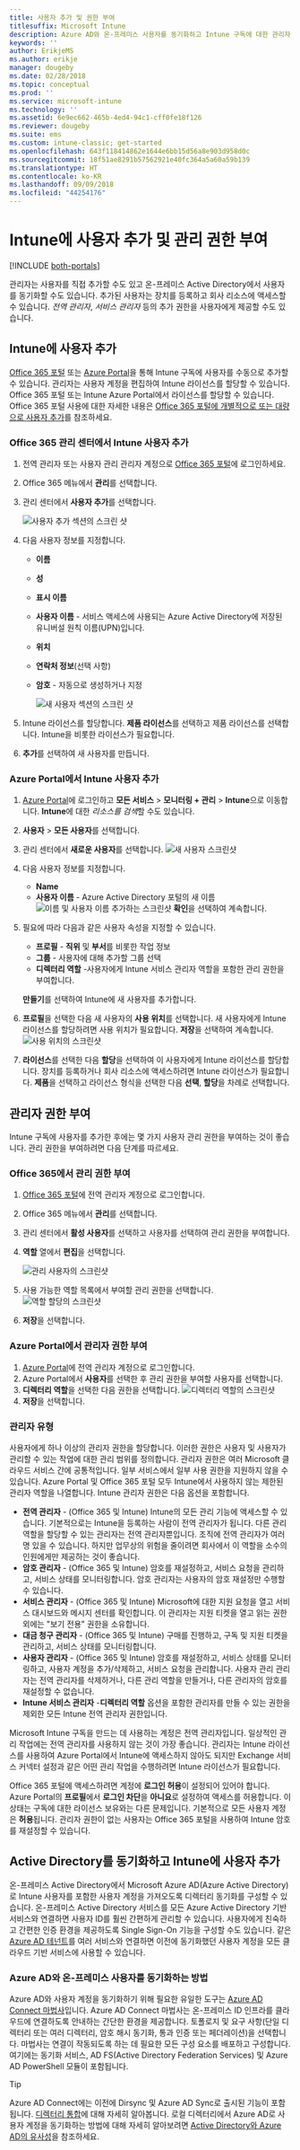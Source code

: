```yaml
---
title: 사용자 추가 및 권한 부여
titlesuffix: Microsoft Intune
description: Azure AD와 온-프레미스 사용자를 동기화하고 Intune 구독에 대한 관리자 권한을 부여합니다.
keywords: ''
author: ErikjeMS
ms.author: erikje
manager: dougeby
ms.date: 02/28/2018
ms.topic: conceptual
ms.prod: ''
ms.service: microsoft-intune
ms.technology: ''
ms.assetid: 6e9ec662-465b-4ed4-94c1-cff0fe18f126
ms.reviewer: dougeby
ms.suite: ems
ms.custom: intune-classic; get-started
ms.openlocfilehash: 643f118414862e1644e6bb15d56a8e903d958d0c
ms.sourcegitcommit: 18f51ae8291b57562921e40fc364a5a60a59b139
ms.translationtype: HT
ms.contentlocale: ko-KR
ms.lasthandoff: 09/09/2018
ms.locfileid: "44254176"
---
```

# <a name="add-users-and-grant-administrative-permission-to-intune"></a>Intune에 사용자 추가 및 관리 권한 부여

[!INCLUDE [both-portals](./includes/note-for-both-portals.md)]

관리자는 사용자를 직접 추가할 수도 있고 온-프레미스 Active Directory에서 사용자를 동기화할 수도 있습니다. 추가된 사용자는 장치를 등록하고 회사 리소스에 액세스할 수 있습니다. *전역 관리자*, *서비스 관리자* 등의 추가 권한을 사용자에게 제공할 수도 있습니다.

## <a name="add-users-to-intune"></a>Intune에 사용자 추가
[Office 365 포털](https://www.office.com/signin) 또는 [Azure Portal](https://portal.azure.com/#blade/Microsoft_Intune_DeviceSettings/ExtensionLandingBlade/overview)을 통해 Intune 구독에 사용자를 수동으로 추가할 수 있습니다. 관리자는 사용자 계정을 편집하여 Intune 라이선스를 할당할 수 있습니다. Office 365 포털 또는 Intune Azure Portal에서 라이선스를 할당할 수 있습니다. Office 365 포털 사용에 대한 자세한 내용은 [Office 365 포털에 개별적으로 또는 대량으로 사용자 추가](https://support.office.com/article/Add-users-individually-or-in-bulk-to-Office-365-Admin-Help-1970f7d6-03b5-442f-b385-5880b9c256ec)를 참조하세요.

### <a name="add-intune-users-in-the-office-365-admin-center"></a>Office 365 관리 센터에서 Intune 사용자 추가
1. 전역 관리자 또는 사용자 관리 관리자 계정으로 [Office 365 포털](https://www.office.com/signin)에 로그인하세요.
2. Office 365 메뉴에서 **관리**를 선택합니다.
3. 관리 센터에서 **사용자 추가**를 선택합니다.

   ![사용자 추가 섹션의 스크린 샷](media/office-add-user.png)

4. 다음 사용자 정보를 지정합니다.
   - **이름**
   - **성**
   - **표시 이름**
   - **사용자 이름** - 서비스 액세스에 사용되는 Azure Active Directory에 저장된 유니버설 원칙 이름(UPN)입니다.
   - **위치**
   - **연락처 정보**(선택 사항)
   - **암호** - 자동으로 생성하거나 지정

     ![새 사용자 섹션의 스크린 샷](media/office-add-user-details.png)

5. Intune 라이선스를 할당합니다. **제품 라이선스**를 선택하고 제품 라이선스를 선택합니다. Intune을 비롯한 라이선스가 필요합니다.
6. **추가**를 선택하여 새 사용자를 만듭니다.

### <a name="add-intune-users-in-the-azure-portal"></a>Azure Portal에서 Intune 사용자 추가
1. [Azure Portal](https://portal.azure.com)에 로그인하고 **모든 서비스** > **모니터링 + 관리** > **Intune**으로 이동합니다. **Intune**에 대한 *리소스를 검색*할 수도 있습니다.
2. **사용자** > **모든 사용자**를 선택합니다.
3. 관리 센터에서 **새로운 사용자**를 선택합니다.
   ![새 사용자 스크린샷](media/intune-add-user.png)
4. 다음 사용자 정보를 지정합니다.
   - **Name**
   - **사용자 이름** - Azure Active Directory 포털의 새 이름 ![이름 및 사용자 이름 추가하는 스크린샷](media/intune-add-user-info.png) **확인**을 선택하여 계속합니다.
5. 필요에 따라 다음과 같은 사용자 속성을 지정할 수 있습니다.
   - **프로필** - **직위** 및 **부서**를 비롯한 작업 정보
   -  **그룹** - 사용자에 대해 추가할 그룹 선택
   - **디렉터리 역할** -사용자에게 Intune 서비스 관리자 역할을 포함한 관리 권한을 부여합니다.

   **만들기**를 선택하여 Intune에 새 사용자를 추가합니다.
6. **프로필**을 선택한 다음 새 사용자의 **사용 위치**를 선택합니다. 새 사용자에게 Intune 라이선스를 할당하려면 사용 위치가 필요합니다. **저장**을 선택하여 계속합니다.
    ![사용 위치의 스크린샷](media/intune-add-user-loc.png)
7. **라이선스**를 선택한 다음 **할당**을 선택하여 이 사용자에게 Intune 라이선스를 할당합니다. 장치를 등록하거나 회사 리소스에 액세스하려면 Intune 라이선스가 필요합니다. **제품**을 선택하고 라이선스 형식을 선택한 다음 **선택**, **할당**을 차례로 선택합니다.

## <a name="grant-admin-permissions"></a>관리자 권한 부여

Intune 구독에 사용자를 추가한 후에는 몇 가지 사용자 관리 권한을 부여하는 것이 좋습니다.  관리 권한을 부여하려면 다음 단계를 따르세요.

### <a name="give-admin-permissions-in-office-365"></a>Office 365에서 관리 권한 부여
1. [Office 365 포털](https://www.office.com/signin)에 전역 관리자 계정으로 로그인합니다.
2. Office 365 메뉴에서 **관리**를 선택합니다.
3. 관리 센터에서 **활성 사용자**를 선택하고 사용자를 선택하여 관리 권한을 부여합니다.

4. **역할** 열에서 **편집**을 선택합니다.

    ![관리 사용자의 스크린샷](./media/office-assign-roles-open.png)

5. 사용 가능한 역할 목록에서 부여할 관리 권한을 선택합니다.
![역할 할당의 스크린샷](./media/office-assign-roles.png)
6. **저장**을 선택합니다.

### <a name="give-admin-permissions-in-the-azure-portal"></a>Azure Portal에서 관리자 권한 부여
1. [Azure Portal](https://www.office.com/signin)에 전역 관리자 계정으로 로그인합니다.
2. Azure Portal에서 **사용자**를 선택한 후 관리 권한을 부여할 사용자를 선택합니다.
3. **디렉터리 역할**을 선택한 다음 권한을 선택합니다.
  ![디렉터리 역할의 스크린샷](./media/add-intune-directory-role.png)
4. **저장**을 선택합니다.

### <a name="types-of-administrators"></a>관리자 유형

사용자에게 하나 이상의 관리자 권한을 할당합니다. 이러한 권한은 사용자 및 사용자가 관리할 수 있는 작업에 대한 관리 범위를 정의합니다. 관리자 권한은 여러 Microsoft 클라우드 서비스 간에 공통적입니다. 일부 서비스에서 일부 사용 권한을 지원하지 않을 수 있습니다. Azure Portal 및 Office 365 포털 모두 Intune에서 사용하지 않는 제한된 관리자 역할을 나열합니다. Intune 관리자 권한은 다음 옵션을 포함합니다.

- **전역 관리자** - (Office 365 및 Intune) Intune의 모든 관리 기능에 액세스할 수 있습니다. 기본적으로는 Intune을 등록하는 사람이 전역 관리자가 됩니다. 다른 관리 역할을 할당할 수 있는 관리자는 전역 관리자뿐입니다. 조직에 전역 관리자가 여러 명 있을 수 있습니다. 하지만 업무상의 위험을 줄이려면 회사에서 이 역할을 소수의 인원에게만 제공하는 것이 좋습니다.
- **암호 관리자** - (Office 365 및 Intune) 암호를 재설정하고, 서비스 요청을 관리하고, 서비스 상태를 모니터링합니다. 암호 관리자는 사용자의 암호 재설정만 수행할 수 있습니다.
- **서비스 관리자** - (Office 365 및 Intune) Microsoft에 대한 지원 요청을 열고 서비스 대시보드와 메시지 센터를 확인합니다. 이 관리자는 지원 티켓을 열고 읽는 권한 외에는 "보기 전용" 권한을 소유합니다.
- **대금 청구 관리자** - (Office 365 및 Intune) 구매를 진행하고, 구독 및 지원 티켓을 관리하고, 서비스 상태를 모니터링합니다.
- **사용자 관리자** - (Office 365 및 Intune) 암호를 재설정하고, 서비스 상태를 모니터링하고, 사용자 계정을 추가/삭제하고, 서비스 요청을 관리합니다. 사용자 관리 관리자는 전역 관리자를 삭제하거나, 다른 관리 역할을 만들거나, 다른 관리자의 암호를 재설정할 수 없습니다.
- **Intune 서비스 관리자** -**디렉터리 역할** 옵션을 포함한 관리자를 만들 수 있는 권한을 제외한 모든 Intune 전역 관리자 권한입니다.

Microsoft Intune 구독을 만드는 데 사용하는 계정은 전역 관리자입니다. 일상적인 관리 작업에는 전역 관리자를 사용하지 않는 것이 가장 좋습니다. 관리자는 Intune 라이선스를 사용하여 Azure Portal에서 Intune에 액세스하지 않아도 되지만 Exchange 서비스 커넥터 설정과 같은 어떤 관리 작업을 수행하려면 Intune 라이선스가 필요합니다.

Office 365 포털에 액세스하려면 계정에 **로그인 허용**이 설정되어 있어야 합니다. Azure Portal의 **프로필**에서 **로그인 차단**을 **아니요**로 설정하여 액세스를 허용합니다. 이 상태는 구독에 대한 라이선스 보유와는 다른 문제입니다. 기본적으로 모든 사용자 계정은 **허용**됩니다. 관리자 권한이 없는 사용자는 Office 365 포털을 사용하여 Intune 암호를 재설정할 수 있습니다.

## <a name="sync-active-directory-and-add-users-to-intune"></a>Active Directory를 동기화하고 Intune에 사용자 추가
온-프레미스 Active Directory에서 Microsoft Azure AD(Azure Active Directory)로 Intune 사용자를 포함한 사용자 계정을 가져오도록 디렉터리 동기화를 구성할 수 있습니다. 온-프레미스 Active Directory 서비스를 모든 Azure Active Directory 기반 서비스와 연결하면 사용자 ID를 훨씬 간편하게 관리할 수 있습니다. 사용자에게 친숙하고 간편한 인증 환경을 제공하도록 Single Sign-On 기능을 구성할 수도 있습니다. 같은 [Azure AD 테넌트](https://azure.microsoft.com/documentation/articles/active-directory-aadconnect/)를 여러 서비스와 연결하면 이전에 동기화했던 사용자 계정을 모든 클라우드 기반 서비스에 사용할 수 있습니다.

### <a name="how-to-sync-on-premises-users-with-azure-ad"></a>Azure AD와 온-프레미스 사용자를 동기화하는 방법
Azure AD와 사용자 계정을 동기화하기 위해 필요한 유일한 도구는 [Azure AD Connect 마법사](https://www.microsoft.com/download/details.aspx?id=47594)입니다. Azure AD Connect 마법사는 온-프레미스 ID 인프라를 클라우드에 연결하도록 안내하는 간단한 환경을 제공합니다. 토폴로지 및 요구 사항(단일 디렉터리 또는 여러 디렉터리, 암호 해시 동기화, 통과 인증 또는 페더레이션)을 선택합니다. 마법사는 연결이 작동되도록 하는 데 필요한 모든 구성 요소를 배포하고 구성합니다. 여기에는 동기화 서비스, AD FS(Active Directory Federation Services) 및 Azure AD PowerShell 모듈이 포함됩니다.

> [!TIP]
> Azure AD Connect에는 이전에 Dirsync 및 Azure AD Sync로 출시된 기능이 포함됩니다. [디렉터리 통합](http://technet.microsoft.com/library/jj573653.aspx)에 대해 자세히 알아봅니다. 로컬 디렉터리에서 Azure AD로 사용자 계정을 동기화하는 방법에 대해 자세히 알아보려면 [Active Directory와 Azure AD의 유사성](http://technet.microsoft.com/library/dn518177.aspx)을 참조하세요.
